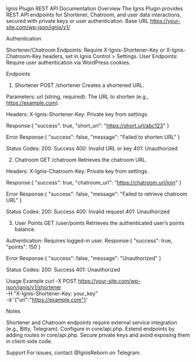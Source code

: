 Ignis Plugin REST API Documentation
Overview
The Ignis Plugin provides REST API endpoints for Shortener, Chatroom, and user data interactions, secured with private keys or user authentication.
Base URL
https://your-site.com/wp-json/ignis/v1/

Authentication

Shortener/Chatroom Endpoints: Require X-Ignis-Shortener-Key or X-Ignis-Chatroom-Key headers, set in Ignis Control > Settings.
User Endpoints: Require user authentication via WordPress cookies.

Endpoints
1. Shortener
POST /shortener
Creates a shortened URL.

Parameters:
url (string, required): The URL to shorten (e.g., https://example.com).


Headers:
X-Ignis-Shortener-Key: Private key from settings.


Response:{
  "success": true,
  "short_url": "https://short.url/abc123"
}


Error Response:{
  "success": false,
  "message": "Failed to shorten URL"
}


Status Codes:
200: Success
400: Invalid URL or key
401: Unauthorized



2. Chatroom
GET /chatroom
Retrieves the chatroom URL.

Headers:
X-Ignis-Chatroom-Key: Private key from settings.


Response:{
  "success": true,
  "chatroom_url": "https://chatroom.url/join"
}


Error Response:{
  "success": false,
  "message": "Failed to retrieve chatroom URL"
}


Status Codes:
200: Success
400: Invalid request
401: Unauthorized



3. User Points
GET /user/points
Retrieves the authenticated user’s points balance.

Authentication: Requires logged-in user.
Response:{
  "success": true,
  "points": 150
}


Error Response:{
  "success": false,
  "message": "Unauthorized"
}


Status Codes:
200: Success
401: Unauthorized



Usage Example
curl -X POST https://your-site.com/wp-json/ignis/v1/shortener \
  -H "X-Ignis-Shortener-Key: your_key" \
  -d '{"url":"https://example.com"}'

Notes

Shortener and Chatroom endpoints require external service integration (e.g., Bitly, Telegram). Configure in core/api.php.
Extend endpoints by adding routes in core/api.php.
Secure private keys and avoid exposing them in client-side code.

Support
For issues, contact @IgnisReborn on Telegram.
